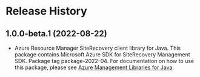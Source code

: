 # Release History

## 1.0.0-beta.1 (2022-08-22)

- Azure Resource Manager SiteRecovery client library for Java. This package contains Microsoft Azure SDK for SiteRecovery Management SDK.  Package tag package-2022-04. For documentation on how to use this package, please see [Azure Management Libraries for Java](https://aka.ms/azsdk/java/mgmt).
